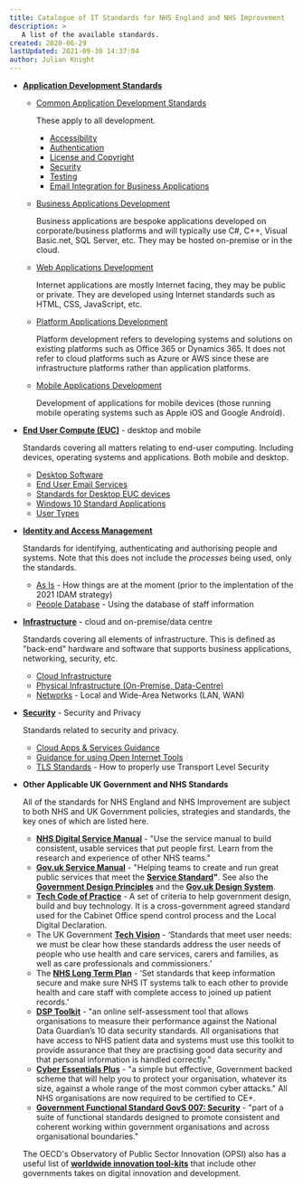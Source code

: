 ```yaml
---
title: Catalogue of IT Standards for NHS England and NHS Improvement
description: >
   A list of the available standards.
created: 2020-06-29
lastUpdated: 2021-09-30 14:37:04
author: Julian Knight
---
```


- **[Application Development Standards](./application-development/readme)**
  
  - [Common Application Development Standards](./application-development/common-dev/readme)

    These apply to all development.

    - [Accessibility](application-development/common-dev/accessibility)
    - [Authentication](application-development/common-dev/authentication)
    - [License and Copyright](application-development/common-dev/code-license-and-copyright)
    - [Security](application-development/common-dev/security)
    - [Testing](application-development/common-dev/testing)
    - [Email Integration for Business Applications](application-development/common-dev/email-integration)

  - [Business Applications Development](./application-development/business-dev/readme)

    Business applications are bespoke applications developed on corporate/business platforms and will typically use C#, C++, Visual Basic.net, SQL Server, etc. They may be hosted on-premise or in the cloud.

  - [Web Applications Development](./application-development/web-dev/readme)

    Internet applications are mostly Internet facing, they may be public or private. They are developed using Internet standards such as HTML, CSS, JavaScript, etc.

  - [Platform Applications Development](./application-development/platform-dev/readme)

    Platform development refers to developing systems and solutions on existing platforms such as Office 365 or Dynamics 365. It does not refer to cloud platforms such as Azure or AWS since these are infrastructure platforms rather than application platforms.

  - [Mobile Applications Development](./application-development/mobile-dev/readme)

    Development of applications for mobile devices (those running mobile operating systems such as Apple iOS and Google Android).

- **[End User Compute (EUC)](./euc/readme)** - desktop and mobile

  Standards covering all matters relating to end-user computing. Including devices, operating systems and applications. Both mobile and desktop.

  * [Desktop Software](euc/desktop-software)
  * [End User Email Services](euc/email)
  * [Standards for Desktop EUC devices](./euc/desktop-devices.md)
  * [Windows 10 Standard Applications](./euc/windows-10-standard-apps.md)
  * [User Types](euc/user-types)


- **[Identity and Access Management](./idam)**

  Standards for identifying, authenticating and authorising people and systems. Note that this does not include the _processes_ being used, only the standards.

  - [As Is](idam/as-is/readme) - How things are at the moment (prior to the implentation of the 2021 IDAM strategy)
  - [People Database](idam/peopledb) - Using the database of staff information


- **[Infrastructure](./infrastructure)** - cloud and on-premise/data centre

  Standards covering all elements of infrastructure. This is defined as "back-end" hardware and software that supports business applications, networking, security, etc.

  * [Cloud Infrastructure](./infrastructure/cloud)
  * [Physical Infrastructure (On-Premise, Data-Centre)](./infrastructure/physical)
  * [Networks](infrastructure/networks) - Local and Wide-Area Networks (LAN, WAN)

- **[Security](./security)** - Security and Privacy

  Standards related to security and privacy.

  - [Cloud Apps & Services Guidance](security/acceptable-cloud-tools)
  - [Guidance for using Open Internet Tools](security/guidance-for-using-open-internet-tools)
  - [TLS Standards](security/tls) - How to properly use Transport Level Security

- **Other Applicable UK Government and NHS Standards**

  All of the standards for NHS England and NHS Improvement are subject to both NHS and UK Government policies, strategies and standards, the key ones of which are listed here.

  * **[NHS Digital Service Manual](https://service-manual.nhs.uk/)** - "Use the service manual to build consistent, usable services that put people first.​ Learn from the research and experience of other NHS teams."
  * **[Gov.uk Service Manual](https://www.gov.uk/service-manual)** - "Helping teams to create and run great public services that meet the **[Service Standard](https://www.gov.uk/service-manual/service-standard)"**. See also the **[Government Design Principles](https://www.gov.uk/guidance/government-design-principles)** and the **[Gov.uk Design System](https://design-system.service.gov.uk/)**.
  * **[Tech Code of Practice](https://www.gov.uk/government/publications/technology-code-of-practice/technology-code-of-practice)** - A set of criteria to help government design, build and buy technology. It is a cross-government agreed standard used for the Cabinet Office spend control process and the Local Digital Declaration.
  * The UK Government **[Tech Vision](https://www.gov.uk/government/publications/the-future-of-healthcare-our-vision-for-digital-data-and-technology-in-health-and-care/the-future-of-healthcare-our-vision-for-digital-data-and-technology-in-health-and-care)** - ‘Standards that meet user needs: we must be clear how these standards address the user needs of people who use health and care services, carers and families, as well as care professionals and commissioners.’
  * The **[NHS Long Term Plan](https://www.longtermplan.nhs.uk/areas-of-work/digital-transformation/)** - ‘Set standards that keep information secure and make sure NHS IT systems talk to each other to provide health and care staff with complete access to joined up patient records.’​
  *  **[DSP Toolkit](https://www.dsptoolkit.nhs.uk/)** - "an online self-assessment tool that allows organisations to measure their performance against the National Data Guardian’s 10 data security standards. All organisations that have access to NHS patient data and systems must use this toolkit to provide assurance that they are practising good data security and that personal information is handled correctly."
  *  **[Cyber Essentials Plus](https://www.ncsc.gov.uk/cyberessentials/overview)** - "a simple but effective, Government backed scheme that will help you to protect your organisation, whatever its size, against a whole range of the most common cyber attacks." All NHS organisations are now required to be certified to CE+.
  *  **[Government Functional Standard GovS 007: Security](https://www.gov.uk/government/publications/government-functional-standard-govs-007-security)** - "part of a suite of functional standards designed to promote consistent and coherent working within government organisations and across organisational boundaries."

  The OECD's Observatory of Public Sector Innovation (OPSI) also has a useful list of **[worldwide innovation tool-kits](https://oecd-opsi.org/search-toolkits/)** that include other governments takes on digital innovation and development.
